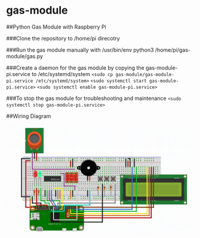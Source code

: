 # gas-module

##Python Gas Module with Raspberry Pi

###Clone the repository to /home/pi direcotry

###Run the gas module manually with /usr/bin/env python3 /home/pi/gas-module/gas.py

###Create a daemon for the gas module by copying the gas-module-pi.service to /etc/systemd/system
`<sudo cp gas-module/gas-module-pi.service /etc/systemd/system>`
`<sudo systemctl start gas-module-pi.service>`
`<sudo systemctl enable gas-module-pi.service>`

###To stop the gas module for troubleshooting and maintenance
`<sudo systemctl stop gas-module-pi.service>`

##Wiring Diagram

![Wiring Diagram](https://github.com/ericlu5988/gas-module-pi/blob/master/Pi-Gas-Module.png)
